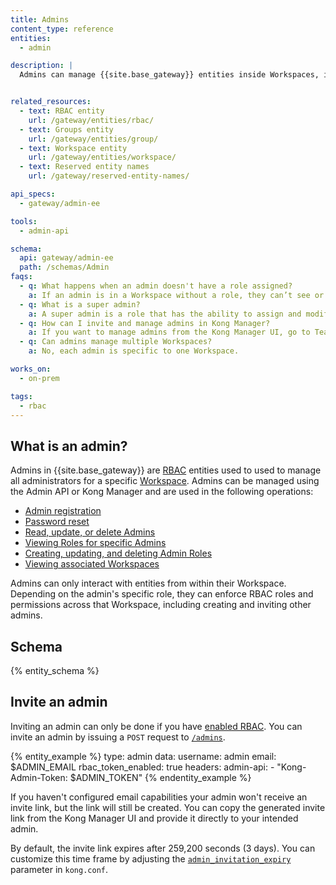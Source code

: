 ```yaml
---
title: Admins
content_type: reference
entities:
  - admin

description: |
  Admins can manage {{site.base_gateway}} entities inside Workspaces, including users and their roles.


related_resources:
  - text: RBAC entity
    url: /gateway/entities/rbac/
  - text: Groups entity
    url: /gateway/entities/group/
  - text: Workspace entity
    url: /gateway/entities/workspace/
  - text: Reserved entity names
    url: /gateway/reserved-entity-names/

api_specs:
  - gateway/admin-ee

tools:
  - admin-api

schema:
  api: gateway/admin-ee
  path: /schemas/Admin
faqs:
  - q: What happens when an admin doesn't have a role assigned?
    a: If an admin is in a Workspace without a role, they can’t see or interact with anything. Admins can manage entities inside Workspaces, including users and their roles.
  - q: What is a super admin?
    a: A super admin is a role that has the ability to assign and modify RBAC roles and permissions. A generic admin without this role can't manage RBAC.
  - q: How can I invite and manage admins in Kong Manager?
    a: If you want to manage admins from the Kong Manager UI, go to Teams > Admins. From here, you can invite new admins, manage existing admins, and find invitation links for invited admins.
  - q: Can admins manage multiple Workspaces?
    a: No, each admin is specific to one Workspace.

works_on:
  - on-prem

tags:
  - rbac
---
```


## What is an admin?
Admins in {{site.base_gateway}} are [RBAC](/gateway/entities/rbac/) entities used to used to manage all administrators for a specific [Workspace](/gateway/entities/workspace/). 
Admins can be managed using the Admin API or Kong Manager and are used in the following operations:

* [Admin registration](/api/gateway/admin-ee/#/operations/create-admins-credentials)
* [Password reset](/api/gateway/admin-ee/#/operations/update-admins-password-resets)
* [Read, update, or delete Admins](/api/gateway/admin-ee/#/operations/patch-admins-name_or_id-generate_register_url)
* [Viewing Roles for specific Admins](/api/gateway/admin-ee/#/operations/get-admins-name_or_id-roles)
* [Creating, updating, and deleting Admin Roles](/api/gateway/admin-ee/#/operations/create-admins-name_or_id-roles)
* [Viewing associated Workspaces](/api/gateway/admin-ee/#/operations/get-admins-name_or_id-workspaces)


Admins can only interact with entities from within their Workspace. Depending on the admin's specific role, they can enforce RBAC roles and permissions across that Workspace, including creating and inviting other admins. 

## Schema

{% entity_schema %}

## Invite an admin

Inviting an admin can only be done if you have [enabled RBAC](/gateway/entities/rbac/#enable-rbac). You can invite an admin by issuing a `POST` request to [`/admins`](/api/gateway/admin-ee/#/operations/post-admins). 

{% entity_example %}
type: admin
data:
  username: admin
  email: $ADMIN_EMAIL
  rbac_token_enabled: true
headers:
  admin-api:
    - "Kong-Admin-Token: $ADMIN_TOKEN"
{% endentity_example %}

If you haven't configured email capabilities your admin won't receive an invite link, but the link will still be created. 
You can copy the generated invite link from the Kong Manager UI and provide it directly to your intended admin.

By default, the invite link expires after 259,200 seconds (3 days). 
You can customize this time frame by adjusting the [`admin_invitation_expiry`](/gateway/configuration/#admin-invitation-expiry) parameter in `kong.conf`.
